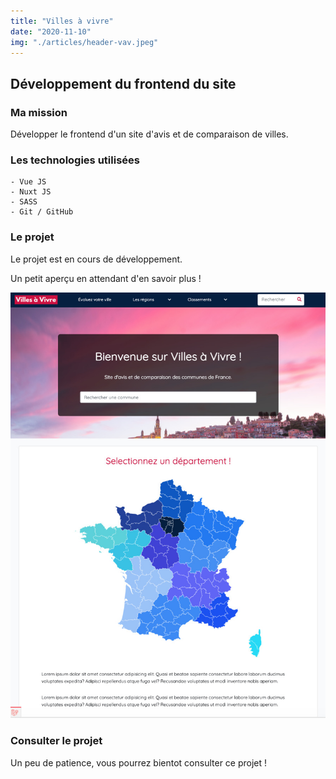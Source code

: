 ```yaml
---
title: "Villes à vivre"
date: "2020-11-10"
img: "./articles/header-vav.jpeg"
---
```


## Développement du frontend du site

### Ma mission

Développer le frontend d'un site d'avis et de comparaison de villes.

### Les technologies utilisées

    - Vue JS
    - Nuxt JS
    - SASS
    - Git / GitHub

### Le projet

Le projet est en cours de développement.

Un petit aperçu en attendant d'en savoir plus !

![villes à vivre](./img-vav/accueil-vav.jpeg)

### Consulter le projet

Un peu de patience, vous pourrez bientot consulter ce projet !

